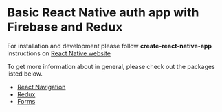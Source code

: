 # Basic React Native auth app with Firebase and Redux

For installation and development please follow __create-react-native-app__ instructions on [React Native website](https://facebook.github.io/react-native/)


To get more information about in general, please check out the packages listed below.

- [React Navigation](https://github.com/react-community/react-navigation)
- [Redux](http://redux.js.org/docs/introduction/)
- [Forms](https://github.com/gcanti/tcomb-form-native)


